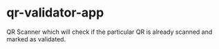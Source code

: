 # qr-validator-app
QR Scanner which will check if the particular QR is already scanned and marked as validated. 
